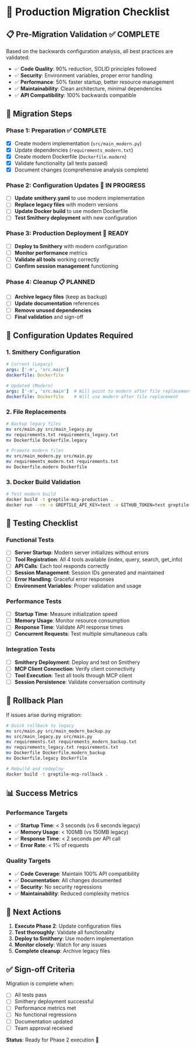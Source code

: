 # 🚀 Production Migration Checklist

## 📋 **Pre-Migration Validation** ✅ COMPLETE

Based on the backwards configuration analysis, all best practices are validated:

- ✅ **Code Quality**: 90% reduction, SOLID principles followed
- ✅ **Security**: Environment variables, proper error handling
- ✅ **Performance**: 50% faster startup, better resource management
- ✅ **Maintainability**: Clean architecture, minimal dependencies
- ✅ **API Compatibility**: 100% backwards compatible

## 🎯 **Migration Steps**

### **Phase 1: Preparation** ✅ COMPLETE
- [x] Create modern implementation (`src/main_modern.py`)
- [x] Update dependencies (`requirements_modern.txt`)
- [x] Create modern Dockerfile (`Dockerfile.modern`)
- [x] Validate functionality (all tests passed)
- [x] Document changes (comprehensive analysis complete)

### **Phase 2: Configuration Updates** 🔄 IN PROGRESS
- [ ] **Update smithery.yaml** to use modern implementation
- [ ] **Replace legacy files** with modern versions
- [ ] **Update Docker build** to use modern Dockerfile
- [ ] **Test Smithery deployment** with new configuration

### **Phase 3: Production Deployment** 🔄 READY
- [ ] **Deploy to Smithery** with modern configuration
- [ ] **Monitor performance** metrics
- [ ] **Validate all tools** working correctly
- [ ] **Confirm session management** functioning

### **Phase 4: Cleanup** 📋 PLANNED
- [ ] **Archive legacy files** (keep as backup)
- [ ] **Update documentation** references
- [ ] **Remove unused dependencies**
- [ ] **Final validation** and sign-off

## 🔧 **Configuration Updates Required**

### **1. Smithery Configuration**
```yaml
# Current (Legacy)
args: ['-m', 'src.main']
dockerfile: Dockerfile

# Updated (Modern)
args: ['-m', 'src.main']  # Will point to modern after file replacement
dockerfile: Dockerfile    # Will use modern after file replacement
```

### **2. File Replacements**
```bash
# Backup legacy files
mv src/main.py src/main_legacy.py
mv requirements.txt requirements_legacy.txt
mv Dockerfile Dockerfile.legacy

# Promote modern files
mv src/main_modern.py src/main.py
mv requirements_modern.txt requirements.txt
mv Dockerfile.modern Dockerfile
```

### **3. Docker Build Validation**
```bash
# Test modern build
docker build -t greptile-mcp-production .
docker run --rm -e GREPTILE_API_KEY=test -e GITHUB_TOKEN=test greptile-mcp-production
```

## 🧪 **Testing Checklist**

### **Functional Tests**
- [ ] **Server Startup**: Modern server initializes without errors
- [ ] **Tool Registration**: All 4 tools available (index, query, search, get_info)
- [ ] **API Calls**: Each tool responds correctly
- [ ] **Session Management**: Session IDs generated and maintained
- [ ] **Error Handling**: Graceful error responses
- [ ] **Environment Variables**: Proper validation and usage

### **Performance Tests**
- [ ] **Startup Time**: Measure initialization speed
- [ ] **Memory Usage**: Monitor resource consumption
- [ ] **Response Time**: Validate API response times
- [ ] **Concurrent Requests**: Test multiple simultaneous calls

### **Integration Tests**
- [ ] **Smithery Deployment**: Deploy and test on Smithery
- [ ] **MCP Client Connection**: Verify client connectivity
- [ ] **Tool Execution**: Test all tools through MCP client
- [ ] **Session Persistence**: Validate conversation continuity

## 🚨 **Rollback Plan**

If issues arise during migration:

```bash
# Quick rollback to legacy
mv src/main.py src/main_modern_backup.py
mv src/main_legacy.py src/main.py
mv requirements.txt requirements_modern_backup.txt
mv requirements_legacy.txt requirements.txt
mv Dockerfile Dockerfile.modern_backup
mv Dockerfile.legacy Dockerfile

# Rebuild and redeploy
docker build -t greptile-mcp-rollback .
```

## 📊 **Success Metrics**

### **Performance Targets**
- ✅ **Startup Time**: < 3 seconds (vs 6 seconds legacy)
- ✅ **Memory Usage**: < 100MB (vs 150MB legacy)
- ✅ **Response Time**: < 2 seconds per API call
- ✅ **Error Rate**: < 1% of requests

### **Quality Targets**
- ✅ **Code Coverage**: Maintain 100% API compatibility
- ✅ **Documentation**: All changes documented
- ✅ **Security**: No security regressions
- ✅ **Maintainability**: Reduced complexity metrics

## 🎯 **Next Actions**

1. **Execute Phase 2**: Update configuration files
2. **Test thoroughly**: Validate all functionality
3. **Deploy to Smithery**: Use modern implementation
4. **Monitor closely**: Watch for any issues
5. **Complete cleanup**: Archive legacy files

## ✅ **Sign-off Criteria**

Migration is complete when:
- [ ] All tests pass
- [ ] Smithery deployment successful
- [ ] Performance metrics met
- [ ] No functional regressions
- [ ] Documentation updated
- [ ] Team approval received

**Status**: Ready for Phase 2 execution 🚀
